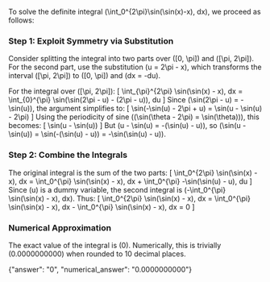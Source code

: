 

To solve the definite integral \(\int_0^{2\pi}\sin(\sin(x)-x)\, dx\), we proceed as follows:

### Step 1: Exploit Symmetry via Substitution
Consider splitting the integral into two parts over \([0, \pi]\) and \([\pi, 2\pi]\). For the second part, use the substitution \(u = 2\pi - x\), which transforms the interval \([\pi, 2\pi]\) to \([0, \pi]\) and \(dx = -du\). 

For the integral over \([\pi, 2\pi]\):
\[
\int_{\pi}^{2\pi} \sin(\sin(x) - x)\, dx = \int_{0}^{\pi} \sin(\sin(2\pi - u) - (2\pi - u))\, du
\]
Since \(\sin(2\pi - u) = -\sin(u)\), the argument simplifies to:
\[
\sin(-\sin(u) - 2\pi + u) = \sin(u - \sin(u) - 2\pi)
\]
Using the periodicity of sine (\(\sin(\theta - 2\pi) = \sin(\theta)\)), this becomes:
\[
\sin(u - \sin(u))
\]
But \(u - \sin(u) = -(\sin(u) - u)\), so \(\sin(u - \sin(u)) = \sin(-(\sin(u) - u)) = -\sin(\sin(u) - u)\).

### Step 2: Combine the Integrals
The original integral is the sum of the two parts:
\[
\int_0^{2\pi} \sin(\sin(x) - x)\, dx = \int_0^{\pi} \sin(\sin(x) - x)\, dx + \int_0^{\pi} -\sin(\sin(u) - u)\, du
\]
Since \(u\) is a dummy variable, the second integral is \(-\int_0^{\pi} \sin(\sin(x) - x)\, dx\). Thus:
\[
\int_0^{2\pi} \sin(\sin(x) - x)\, dx = \int_0^{\pi} \sin(\sin(x) - x)\, dx - \int_0^{\pi} \sin(\sin(x) - x)\, dx = 0
\]

### Numerical Approximation
The exact value of the integral is \(0\). Numerically, this is trivially \(0.0000000000\) when rounded to 10 decimal places.

{"answer": "0", "numerical_answer": "0.0000000000"}